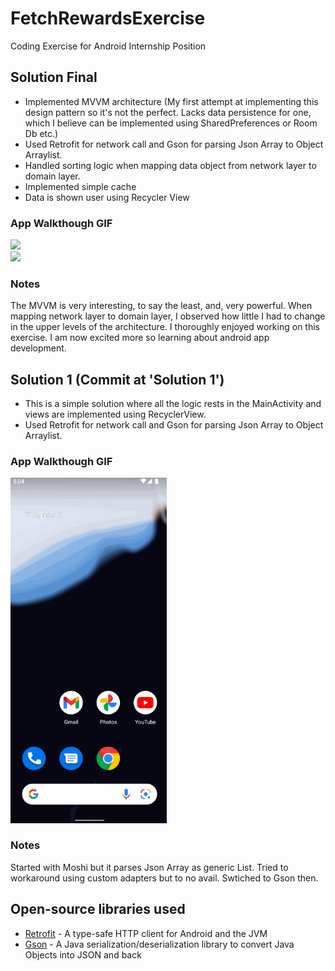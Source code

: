 # FetchRewardsExercise
Coding Exercise for Android Internship Position 

## Solution Final

- Implemented MVVM architecture (My first attempt at implementing this design pattern so it's not the perfect. Lacks data persistence for one, which I believe can be implemented using SharedPreferences or Room Db etc.)
- Used Retrofit for network call and Gson for parsing Json Array to Object Arraylist.
- Handled sorting logic when mapping data object from network layer to domain layer.
- Implemented simple cache
- Data is shown user using Recycler View

### App Walkthough GIF

<img src="walkthrough1.gif" width=250><br>
<img src="walkthrough2.gif" width=250><br>

### Notes

The MVVM is very interesting, to say the least, and, very powerful. When mapping network layer to domain layer, I observed how little I had to change in the upper levels of the architecture. I thoroughly enjoyed working on this exercise. I am now excited more so learning about android app development.

## Solution 1 (Commit at 'Solution 1') 

- This is a simple solution where all the logic rests in the MainActivity and views are implemented using RecyclerView.
- Used Retrofit for network call and Gson for parsing Json Array to Object Arraylist.

### App Walkthough GIF

<img src="walkthrough.gif" width=250><br>

### Notes

Started with Moshi but it parses Json Array as generic List. Tried to workaround using custom adapters but to no avail. Swtiched to Gson then.

## Open-source libraries used
- [Retrofit](https://github.com/square/retrofit) - A type-safe HTTP client for Android and the JVM
- [Gson](https://github.com/google/gson) - A Java serialization/deserialization library to convert Java Objects into JSON and back
